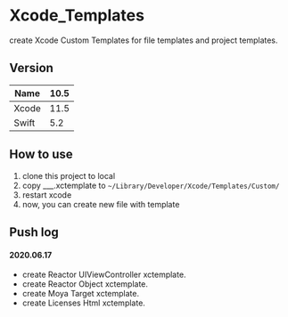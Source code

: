 # Xcode_Templates

create Xcode Custom Templates for file templates and project templates.

## Version

| Name  | 10.5 |
| ----- | ---- |
| Xcode | 11.5 |
| Swift | 5.2  |

## How to use

1. clone this project to local
2. copy ___.xctemplate to `~/Library/Developer/Xcode/Templates/Custom/`
3. restart xcode
4. now, you can create new file with template

## Push log

#### 2020.06.17

* create Reactor UIViewController xctemplate.
* create Reactor Object xctemplate.
* create Moya Target xctemplate.
* create Licenses Html xctemplate.
